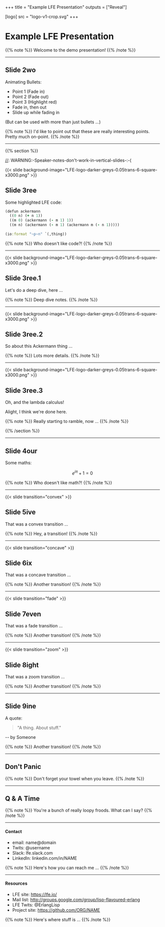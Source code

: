 +++
title = "Example LFE Presentation"
outputs = ["Reveal"]

[logo]
src = "logo-v1-crop.svg"
+++

# Example LFE Presentation

[//]: Speaker-Notes:
{{% note %}}
Welcome to the demo presentation!
{{% /note %}}

---

## Slide 2wo

Animating Bullets:

<ul>
<li class="fragment">Point 1 (Fade in)</li>
<li class="fragment fade-out">Point 2 (Fade out)</li>
<li class="fragment highlight-red">Point 3 (Highlight red)</li>
<li class="fragment fade-in-then-out">Fade in, then out</li>
<li class="fragment fade-up">Slide up while fading in</li>
</ul>

(But can be used with more than just bullets ...)

[//]: Speaker-Notes:
{{% note %}}
I'd like to point out that these are really interesting points.
Pretty much on-point.
{{% /note %}}

---

[//]: Begin-Vertical-Slides

{{% section %}}

[//]: WARNING:-Speaker-notes-don't-work-in-vertical-slides-:-(

{{< slide background-image="LFE-logo-darker-greys-0.05trans-6-square-x3000.png" >}}

## Slide 3ree

Some highlighted LFE code:

```clj
(defun ackermann
  ((0 n) (+ n 1))
  ((m 0) (ackermann (- m 1) 1))
  ((m n) (ackermann (- m 1) (ackermann m (- n 1)))))
  
(io:format "~p~n" `(,thing))
```

[//]: Speaker-Notes:
{{% note %}}
Who doesn't like code?!
{{% /note %}}

---

{{< slide background-image="LFE-logo-darker-greys-0.05trans-6-square-x3000.png" >}}

## Slide 3ree.1

Let's do a deep dive, here ...


[//]: Speaker-Notes:
{{% note %}}
Deep dive notes.
{{% /note %}}

---

{{< slide background-image="LFE-logo-darker-greys-0.05trans-6-square-x3000.png" >}}

## Slide 3ree.2

So about this Ackermann thing ...

[//]: Speaker-Notes:
{{% note %}}
Lots more details.
{{% /note %}}

---

{{< slide background-image="LFE-logo-darker-greys-0.05trans-6-square-x3000.png" >}}

## Slide 3ree.3

Oh, and the lambda calculus!

Alight, I think we're done here.

[//]: Speaker-Notes:
{{% note %}}
Really starting to ramble, now ...
{{% /note %}}

{{% /section %}}

[//]: End-Vertical-Slides

---

## Slide 4our

Some maths:

$$e^{i \pi} + 1 = 0$$

[//]: Speaker-Notes:
{{% note %}}
Who doesn't like math?!
{{% /note %}}

---

{{< slide transition="convex" >}}

## Slide 5ive

That was a convex transition ...

[//]: Speaker-Notes:
{{% note %}}
Hey, a transition!
{{% /note %}}

---

{{< slide transition="concave" >}}

## Slide 6ix

That was a concave transition ...

[//]: Speaker-Notes:
{{% note %}}
Another transition!
{{% /note %}}

---

{{< slide transition="fade" >}}

## Slide 7even

That was a fade transition ...

[//]: Speaker-Notes:
{{% note %}}
Another transition!
{{% /note %}}

---

{{< slide transition="zoom" >}}

## Slide 8ight

That was a zoom transition ...

[//]: Speaker-Notes:
{{% note %}}
Another transition!
{{% /note %}}

---

## Slide 9ine

A quote:

> "A thing. About stuff."

-- by Someone

[//]: Speaker-Notes:
{{% note %}}
Another transition!
{{% /note %}}

---

## Don't Panic

[//]: Speaker-Notes:
{{% note %}}
Don't forget your towel when you leave.
{{% /note %}}

---

## Q & A Time

[//]: Speaker-Notes:
{{% note %}}
You're a bunch of really loopy froods. What can I say?
{{% /note %}}

---

#### Contact

* email: name@domain
* Twits: @username
* Slack: lfe.slack.com
* LinkedIn: linkedin.com/in/NAME

[//]: Speaker-Notes:
{{% note %}}
Here's how you can reach me ...
{{% /note %}}

---

#### Resources

* LFE site: https://lfe.io/
* Mail list: http://groups.google.com/group/lisp-flavoured-erlang
* LFE Twits: @ErlangLisp
* Project site: https://github.com/ORG/NAME

[//]: Speaker-Notes:
{{% note %}}
Here's where stuff is ...
{{% /note %}}
